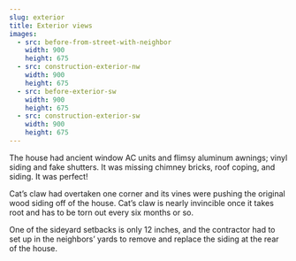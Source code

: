 ```yaml
---
slug: exterior
title: Exterior views
images:
  - src: before-from-street-with-neighbor
    width: 900
    height: 675
  - src: construction-exterior-nw
    width: 900
    height: 675
  - src: before-exterior-sw
    width: 900
    height: 675
  - src: construction-exterior-sw
    width: 900
    height: 675
---
```

The house had ancient window AC units and flimsy aluminum awnings; vinyl siding and fake shutters. It was missing chimney bricks, roof coping, and siding. It was perfect!

Cat’s claw had overtaken one corner and its vines were pushing the original wood siding off of the house. Cat’s claw is nearly invincible once it takes root and has to be torn out every six months or so.

One of the sideyard setbacks is only 12 inches, and the contractor had to set up in the neighbors’ yards to remove and replace the siding at the rear of the house.


